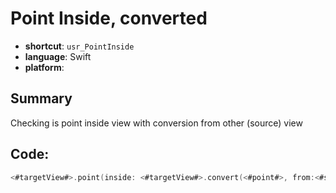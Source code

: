 # Point Inside, converted
- **shortcut**: `usr_PointInside`
- **language**: Swift
- **platform**: 

## Summary
Checking is point inside view with conversion from other (source) view

## Code:
```swift
<#targetView#>.point(inside: <#targetView#>.convert(<#point#>, from:<#sourceView#>), with:<#eventOrNil#>)
```